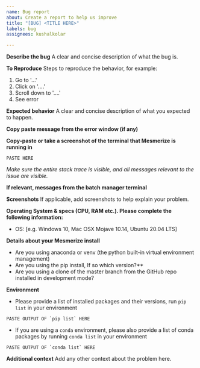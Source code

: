 ```yaml
---
name: Bug report
about: Create a report to help us improve
title: "[BUG] <TITLE HERE>"
labels: bug
assignees: kushalkolar

---
```


**Describe the bug**
A clear and concise description of what the bug is.

**To Reproduce**
Steps to reproduce the behavior, for example:
1. Go to '...'
2. Click on '....'
3. Scroll down to '....'
4. See error

**Expected behavior**
A clear and concise description of what you expected to happen.

**Copy paste message from the error window (if any)**

**Copy-paste or take a screenshot of the terminal that Mesmerize is running in**
```
PASTE HERE
```
_Make sure the entire stack trace is visible, and all messages relevant to the issue are visible._

**If relevant, messages from the batch manager terminal**

**Screenshots**
If applicable, add screenshots to help explain your problem.

**Operating System & specs (CPU, RAM etc.). Please complete the following information:**
 - OS: [e.g. Windows 10, Mac OSX Mojave 10.14, Ubuntu 20.04 LTS]

**Details about your Mesmerize install**
  - Are you using anaconda or venv (the python built-in virtual environment management)
  - Are you using the pip install, If so which version?**
  - Are you using a clone of the master branch from the GitHub repo installed in development mode?

**Environment**
 - Please provide a list of installed packages and their versions, run `pip list` in your environment
 ```
 PASTE OUTPUT OF `pip list` HERE
 ```
 - If you are using a `conda` environment, please also provide a list of conda packages by running `conda list` in your environment
 ```
 PASTE OUTPUT OF `conda list` HERE
 ```
 
**Additional context**
Add any other context about the problem here.
